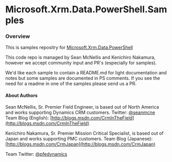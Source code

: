 # Microsoft.Xrm.Data.PowerShell.Samples

### Overview 
This is samples repositry for [Microsoft.Xrm.Data.PowerShell](https://github.com/seanmcne/Microsoft.Xrm.Data.PowerShell)

This code repo is managed by Sean McNellis and Kenichiro Nakamura, however we accept community input and PR's (especially for samples).

We'd like each sample to contain a README.md for light documentation and notes but some samples are documented in PS comments. If you see the need for a readme in one of the samples please send us a PR.   

#### About Authors
Sean McNellis, Sr. Premier Field Engineer, is based out of North America and works supporting Dynamics CRM customers.
Twitter: [@seanmcne](https://twitter.com/seanmcne)
Team Blog (English): [http://blogs.msdn.com/CrmInTheField](http://blogs.msdn.com/CrmInTheField) 

Kenichiro Nakamura, Sr. Premier Mission Critical Specialist, is based out of Japan and works supporting PMC customers.
Team Blog (Japanese): [http://blogs.msdn.com/CrmJapan](http://blogs.msdn.com/CrmJapan) 

Team Twitter: [@pfedynamics](https://twitter.com/pfedynamics)
